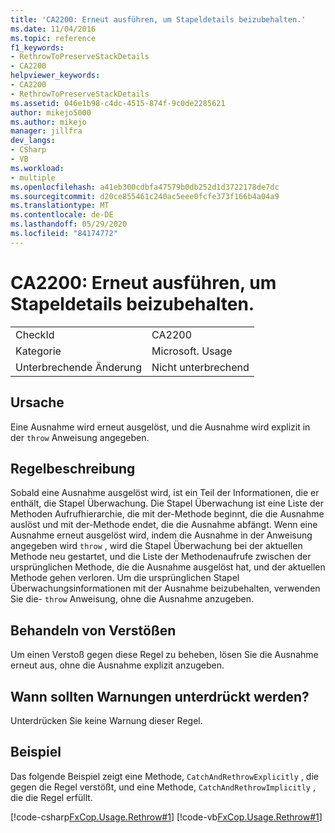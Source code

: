 ```yaml
---
title: 'CA2200: Erneut ausführen, um Stapeldetails beizubehalten.'
ms.date: 11/04/2016
ms.topic: reference
f1_keywords:
- RethrowToPreserveStackDetails
- CA2200
helpviewer_keywords:
- CA2200
- RethrowToPreserveStackDetails
ms.assetid: 046e1b98-c4dc-4515-874f-9c0de2285621
author: mikejo5000
ms.author: mikejo
manager: jillfra
dev_langs:
- CSharp
- VB
ms.workload:
- multiple
ms.openlocfilehash: a41eb300cdbfa47579b0db252d1d3722178de7dc
ms.sourcegitcommit: d20ce855461c240ac5eee0fcfe373f166b4a04a9
ms.translationtype: MT
ms.contentlocale: de-DE
ms.lasthandoff: 05/29/2020
ms.locfileid: "84174772"
---
```

# <a name="ca2200-rethrow-to-preserve-stack-details"></a>CA2200: Erneut ausführen, um Stapeldetails beizubehalten.

|||
|-|-|
|CheckId|CA2200|
|Kategorie|Microsoft. Usage|
|Unterbrechende Änderung|Nicht unterbrechend|

## <a name="cause"></a>Ursache

Eine Ausnahme wird erneut ausgelöst, und die Ausnahme wird explizit in der `throw` Anweisung angegeben.

## <a name="rule-description"></a>Regelbeschreibung

Sobald eine Ausnahme ausgelöst wird, ist ein Teil der Informationen, die er enthält, die Stapel Überwachung. Die Stapel Überwachung ist eine Liste der Methoden Aufrufhierarchie, die mit der-Methode beginnt, die die Ausnahme auslöst und mit der-Methode endet, die die Ausnahme abfängt. Wenn eine Ausnahme erneut ausgelöst wird, indem die Ausnahme in der Anweisung angegeben wird `throw` , wird die Stapel Überwachung bei der aktuellen Methode neu gestartet, und die Liste der Methodenaufrufe zwischen der ursprünglichen Methode, die die Ausnahme ausgelöst hat, und der aktuellen Methode gehen verloren. Um die ursprünglichen Stapel Überwachungsinformationen mit der Ausnahme beizubehalten, verwenden Sie die- `throw` Anweisung, ohne die Ausnahme anzugeben.

## <a name="how-to-fix-violations"></a>Behandeln von Verstößen

Um einen Verstoß gegen diese Regel zu beheben, lösen Sie die Ausnahme erneut aus, ohne die Ausnahme explizit anzugeben.

## <a name="when-to-suppress-warnings"></a>Wann sollten Warnungen unterdrückt werden?

Unterdrücken Sie keine Warnung dieser Regel.

## <a name="example"></a>Beispiel

Das folgende Beispiel zeigt eine Methode, `CatchAndRethrowExplicitly` , die gegen die Regel verstößt, und eine Methode, `CatchAndRethrowImplicitly` , die die Regel erfüllt.

[!code-csharp[FxCop.Usage.Rethrow#1](../code-quality/codesnippet/CSharp/ca2200-rethrow-to-preserve-stack-details_1.cs)]
[!code-vb[FxCop.Usage.Rethrow#1](../code-quality/codesnippet/VisualBasic/ca2200-rethrow-to-preserve-stack-details_1.vb)]
